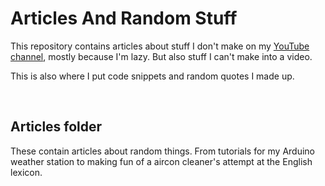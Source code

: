 # Articles And Random Stuff

This repository contains articles about stuff I don't make on my [YouTube channel](https://www.youtube.com/channel/UCUtGCxAzhf_vAGNlE6vHDnQ), mostly because I'm lazy. But also stuff I can't make into a video.

This is also where I put code snippets and random quotes I made up.

<br>

## Articles folder

These contain articles about random things. From tutorials for my Arduino weather station to making fun of a aircon cleaner's attempt at the English lexicon.